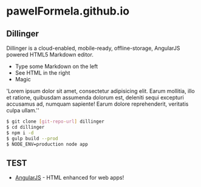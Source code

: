 # pawelFormela.github.io
## Dillinger

Dillinger is a cloud-enabled, mobile-ready, offline-storage, AngularJS powered HTML5 Markdown editor.

  - Type some Markdown on the left
  - See HTML in the right
  - Magic

  'Lorem ipsum dolor sit amet, consectetur adipisicing elit. Earum mollitia, illo et ratione, quibusdam assumenda dolorum est, deleniti sequi excepturi accusamus ad, numquam sapiente! Earum dolore reprehenderit, veritatis culpa ullam.''

  ```sh
$ git clone [git-repo-url] dillinger
$ cd dillinger
$ npm i -d
$ gulp build --prod
$ NODE_ENV=production node app
```

  [AngularJS]: <http://onet.pl>
  ## TEST
  * [AngularJS] - HTML enhanced for web apps!